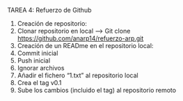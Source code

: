 TAREA 4: Refuerzo de Github

1. Creación de repositorio:
2. Clonar repositorio en local --> Git clone https://github.com/anarp14/refuerzo-arp.git
3. Creación de un READme en el repositorio local:
4. Commit inicial
5. Push inicial
6. Ignorar archivos
7. Añadir el fichero “1.txt” al repositorio local
8. Crea el tag v0.1
9. Sube los cambios (incluido el tag) al repositorio remoto
